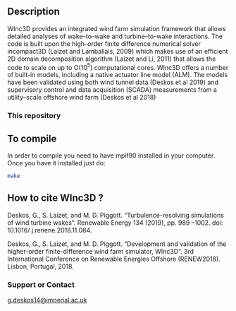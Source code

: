 ## Description
WInc3D provides an integrated wind farm simulation framework that allows detailed analyses of wake–to–wake and turbine–to–wake interactions. The code is built upon the high–order finite difference
numerical solver incompact3D (Laizet and Lamballais, 2009) which makes use of an efficient 2D domain decomposition algorithm (Laizet and Li, 2011) that allows the code to scale on up to O(10$^5$)
computational cores. WInc3D offers a number of built-in models, including a native actuator line model (ALM). The models have been validated using both wind tunnel data (Deskos et al 2019) and supervisory control and data acquisition (SCADA) measurements from a utility–scale offshore wind farm (Deskos et al 2018)
### This repository 


To compile
-----------
In order to compile you need to have mpif90 installed in your computer. 
Once you have it installed just do:
```bash
make 
```

How to cite WInc3D ?
--------------------
Deskos, G., S. Laizet, and M. D. Piggott. “Turbulence-resolving simulations of
wind turbine wakes”. Renewable Energy 134 (2019), pp. 989 –1002. doi: 10.1016/
j.renene.2018.11.084.

Deskos, G., S. Laizet, and M. D. Piggott. “Development and validation of the
higher-order finite-difference wind farm simulator, WInc3D”. 3rd International Conference
on Renewable Energies Offshore (RENEW2018). Lisbon, Portugal, 2018.

### Support or Contact
g.deskos14@imperial.ac.uk
